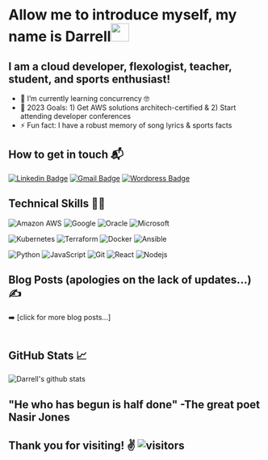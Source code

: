 # Allow me to introduce myself, my name is Darrell<img src="https://raw.githubusercontent.com/aemmadi/aemmadi/master/wave.gif" width="36px">

## I am a cloud developer, flexologist, teacher, student, and sports enthusiast!

- :book: I’m currently learning concurrency 🤓
- :dart: 2023 Goals: 1) Get AWS solutions architech-certified & 2) Start attending developer conferences
- ⚡ Fun fact: I have a robust memory of song lyrics & sports facts<br />


## How to get in touch 📬
[![Linkedin Badge](https://img.shields.io/badge/-Darrell_Humphries-blue?style=flat-square&logo=Linkedin&logoColor=white&link=https://www.linkedin.com/in/tien-phan-dc/)](https://www.linkedin.com/in/darrell-humphries-26740662/)
[![Gmail Badge](https://img.shields.io/badge/-Darrell.MultiCloud@gmail.com-c14438?style=flat-square&logo=Gmail&logoColor=white&link=mailto:Darrell.MultiCloud@gmail.com)](mailto:Darrell.MultiCloud@gmail.com)
[![Wordpress Badge](https://img.shields.io/badge/Blog-Medicine2Cloud-blue)](https://)
<br />

## Technical Skills 👨‍💻
![Amazon AWS](https://img.shields.io/badge/AWS%20-%23FF9900.svg?&style=for-the-badge&logo=amazon-aws&logoColor=white)
![Google](https://img.shields.io/badge/google%20-%4285F4.svg?&style=for-the-badge&logo=google&logoColor=white)
![Oracle](https://img.shields.io/badge/oracle-%23CC342D.svg?&style=for-the-badge&logo=oracle&logoColor=white)
![Microsoft](https://img.shields.io/badge/microsoft%20-%231572B6.svg?&style=for-the-badge&logo=microsoft&logoColor=white)

![Kubernetes](https://img.shields.io/badge/kubernetes%20-%23593d88.svg?&style=for-the-badge&logo=kubernetes&logoColor=white")
![Terraform](https://img.shields.io/badge/terraform%20-%23593d88.svg?&style=for-the-badge&logo=terraform&logoColor=white")
![Docker](https://img.shields.io/badge/docker%20-%231572B6.svg?&style=for-the-badge&logo=docker&logoColor=white)
![Ansible](https://img.shields.io/badge/ansible-%23316192.svg?&style=for-the-badge&logo=ansible&logoColor=white)

![Python](https://img.shields.io/badge/python-%23CC342D.svg?&style=for-the-badge&logo=python&logoColor=white)
![JavaScript](https://img.shields.io/badge/javascript%20-%23323330.svg?&style=for-the-badge&logo=javascript&logoColor=%23F7DF1E)
![Git](https://img.shields.io/badge/Git%20-hotpink.svg?&style=for-the-badge&logo=Git&logoColor=white)
![React](https://img.shields.io/badge/react%20-%2320232a.svg?&style=for-the-badge&logo=react&logoColor=%2361DAFB)
![Nodejs](https://img.shields.io/badge/node.js%20-%2343853D.svg?&style=for-the-badge&logo=node.js&logoColor=white)


## Blog Posts (apologies on the lack of updates...) &#x270d; 

<!-- BLOG-POST-LIST:START -->

<!-- BLOG-POST-LIST:END -->

➡️ [click for more blog posts...]
<br />
<br />

## GitHub Stats &#x1f4c8; 
![Darrell's github stats](https://github-readme-stats.vercel.app/api?username=darrell-multicloud&show_icons=true&theme=dracula)

## "He who has begun is half done" -The great poet Nasir Jones
## Thank you for visiting! ✌ ![visitors](https://visitor-badge.glitch.me/badge?page_id=darrell.multicloud.visitor-badge)

